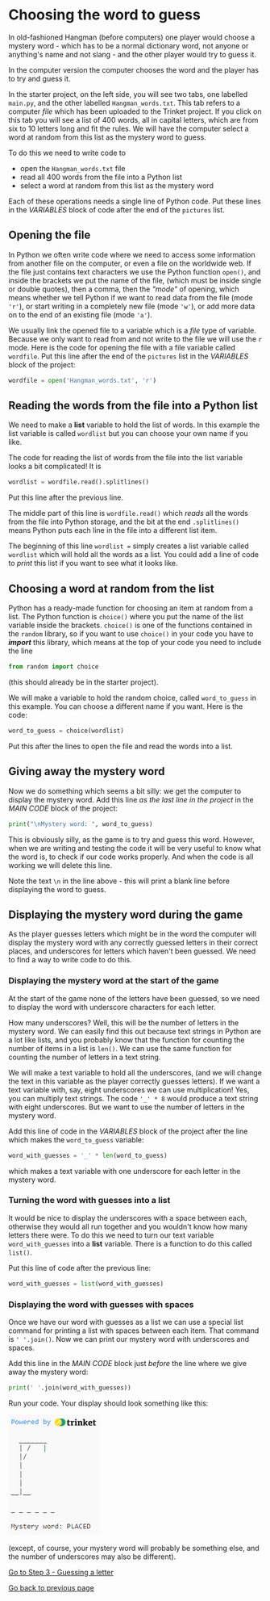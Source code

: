 # Choosing the word to guess

In old-fashioned Hangman (before computers) one player would choose a mystery word - which has to be a normal dictionary word, not anyone or anything's name and not slang - and the other player would try to guess it.

In the computer version the computer chooses the word and the player has to try and guess it.

In the starter project, on the left side, you will see two tabs, one labelled ```main.py```, and the other labelled ```Hangman_words.txt```. This tab refers to a computer *file* which has been uploaded to the Trinket project. If you click on this tab you will see a list of 400 words, all in capital letters, which are from six to 10 letters long and fit the rules. We will have the computer select a word at random from this list as the mystery word to guess.

To do this we need to write code to

* open the ```Hangman_words.txt``` file
* read all 400 words from the file into a Python list
* select a word at random from this list as the mystery word

Each of these operations needs a single line of Python code. Put these lines in the *VARIABLES* block of code after the end of the ```pictures``` list.

## Opening the file

In Python we often write code where we need to access some information from another file on the computer, or even a file on the worldwide web. If the file just contains text characters we use the Python function ```open()```, and inside the brackets we put the name of the file, (which must be inside single or double quotes), then a comma,  then the *"mode"* of opening, which means whether we tell Python if we want to read data from the file (mode ```'r'```), or  start writing in a completely new file (mode ```'w'```), or add more data on to the end of an existing file (mode ```'a'```).

We usually link the opened file to a variable which is a *file* type of variable. Because we only want to read from and not write to the file we will use the ```r``` mode. Here is the code for opening the file with a file variable called ```wordfile```. Put this line after the end of the ```pictures``` list in the *VARIABLES* block of the project:

```python
wordfile = open('Hangman_words.txt', 'r')
```

## Reading the words from the file into a Python list

We need to make a **list** variable to hold the list of words. In this example the list variable is called ```wordlist``` but you can choose your own name if you like.

The code for reading the list of words from the file into the list variable looks a bit complicated! It is

```python
wordlist = wordfile.read().splitlines()
```

Put this line after the previous line.

The middle part of this line is ```wordfile.read()``` which *reads* all the words from the file into Python storage, and the bit at the end ```.splitlines()``` means Python puts each line in the file into a different list item.

The beginning of this line ```wordlist =``` simply creates a list variable called ```wordlist``` which will hold all the words as a list. You could add a line of code to *print* this list if you want to see what it looks like.

## Choosing a word at random from the list

Python has a ready-made function for choosing an item at random from a list. The Python function is ```choice()``` where you put the name of the list variable inside the brackets. ```choice()``` is one of the functions contained in the ```random``` library, so if you want to use ```choice()``` in your code you have to ***import*** this library, which means at the top of your code you need to include the line

```python
from random import choice
```

(this should already be in the starter project). 

We will make a variable to hold the random choice, called ```word_to_guess``` in this example. You can choose a different name if you want. Here is the code:

```python
word_to_guess = choice(wordlist)
```

Put this after the lines to open the file and read the words into a list.

## Giving away the mystery word

Now we do something which seems a bit silly: we get the computer to display the mystery word. Add this line *as the last line in the project* in the *MAIN CODE* block of the project:

```python
print("\nMystery word: ", word_to_guess)
```

This is obviously silly, as the game is to try and guess this word. However, when we are writing and testing the code it will be very useful to know what the word is, to check if our code works properly. And when the code is all working we will delete this line.

Note the text ```\n``` in the line above - this will print a blank line before displaying the word to guess.

## Displaying the mystery word during the game

As the player guesses letters which might be in the word the computer will display the mystery word with any correctly guessed letters in their correct places, and underscores for letters which haven't been guessed. We need to find a way to write code to do this.

### Displaying the mystery word at the start of the game

At the start of the game none of the letters have been guessed, so we need to display the word with underscore characters for each letter.

How many underscores? Well, this will be the number of letters in the mystery word. We can easily find this out because text strings in Python are a lot like lists, and you probably know that the function for counting the number of items in a list is ```len()```. We can use the same function for counting the number of letters in a text string.

We will make a text variable to hold all the underscores, (and we will change the text in this variable as the player correctly guesses letters). If we want a text variable with, say,  eight underscores we can use multiplication! Yes, you can multiply text strings. The code ```'_' * 8``` would produce a text string with eight underscores. But we want to use the number of letters in the mystery word.

Add this line of code in the *VARIABLES* block of the project after the line which makes the ```word_to_guess``` variable:

```python
word_with_guesses = '_' * len(word_to_guess)
```

which makes a text variable with one underscore for each letter in the mystery word.

### Turning the word with guesses into a list

It would be nice to display the underscores with a space between each, otherwise they would all run together and you wouldn't know how many letters there were. To do this we need to turn our text variable ```word_with_guesses``` into a **list** variable. There is a function to do this called ```list()```.

Put this line of code after the previous line:

```python
word_with_guesses = list(word_with_guesses)
```

### Displaying the word with guesses with spaces

Once we have our word with guesses as a list we can use a special list command for printing a list with spaces between each item. That command is ```' '.join()```. Now we can print our mystery word with underscores and spaces. 

Add this line in the *MAIN CODE* block just *before* the line where we give away the mystery word:

```python
print(' '.join(word_with_guesses))
```

Run your code. Your display should look something like this:

![Step 2 display](step2.png "Display so far")

(except, of course, your mystery word will probably be something else, and the number of underscores may also be different).

[Go to Step 3 - Guessing a letter](../step03-guessing_a_letter/STEP3.md)

[Go back to previous page](../step01-list_of_pictures/STEP1.md)
